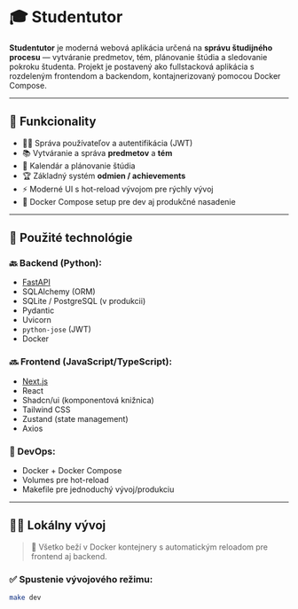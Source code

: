 # 🎓 Studentutor

**Studentutor** je moderná webová aplikácia určená na **správu študijného procesu** — vytváranie predmetov, tém, plánovanie štúdia a sledovanie pokroku študenta. Projekt je postavený ako fullstacková aplikácia s rozdeleným frontendom a backendom, kontajnerizovaný pomocou Docker Compose.

---

## 🚀 Funkcionality

- 🧑‍🏫 Správa používateľov a autentifikácia (JWT)
- 📚 Vytváranie a správa **predmetov** a **tém**
- 📅 Kalendár a plánovanie štúdia
- 🏆 Základný systém **odmien / achievements**
- ⚡ Moderné UI s hot-reload vývojom pre rýchly vývoj
- 🐳 Docker Compose setup pre dev aj produkčné nasadenie

---

## 🧱 Použité technológie

### 🔙 Backend (Python):
- [FastAPI](https://fastapi.tiangolo.com/)
- SQLAlchemy (ORM)
- SQLite / PostgreSQL (v produkcii)
- Pydantic
- Uvicorn
- `python-jose` (JWT)
- Docker

### 🔜 Frontend (JavaScript/TypeScript):
- [Next.js](https://nextjs.org/)
- React
- Shadcn/ui (komponentová knižnica)
- Tailwind CSS
- Zustand (state management)
- Axios

### 🐳 DevOps:
- Docker + Docker Compose
- Volumes pre hot-reload
- Makefile pre jednoduchý vývoj/produkciu

---

## 🧑‍💻 Lokálny vývoj

> 🔁 Všetko beží v Docker kontejnery s automatickým reloadom pre frontend aj backend.

### ✅ Spustenie vývojového režimu:

```bash
make dev
